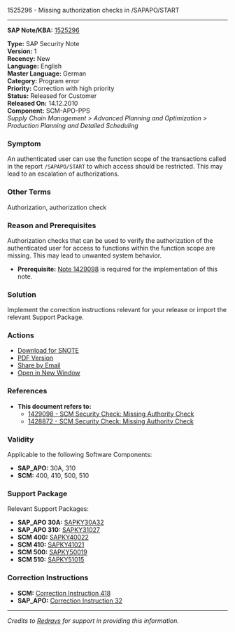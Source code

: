 1525296 - Missing authorization checks in /SAPAPO/START

---

**SAP Note/KBA:** [1525296](https://me.sap.com/notes/0001525296)

**Type:** SAP Security Note  
**Version:** 1  
**Recency:** New  
**Language:** English  
**Master Language:** German  
**Category:** Program error  
**Priority:** Correction with high priority  
**Status:** Released for Customer  
**Released On:** 14.12.2010  
**Component:** SCM-APO-PPS  
*Supply Chain Management > Advanced Planning and Optimization > Production Planning and Detailed Scheduling*

### **Symptom**
An authenticated user can use the function scope of the transactions called in the report `/SAPAPO/START` to which access should be restricted. This may lead to an escalation of authorizations.

### **Other Terms**
Authorization, authorization check

### **Reason and Prerequisites**
Authorization checks that can be used to verify the authorization of the authenticated user for access to functions within the function scope are missing. This may lead to unwanted system behavior.
- **Prerequisite:** [Note 1429098](https://me.sap.com/notes/1429098) is required for the implementation of this note.

### **Solution**
Implement the correction instructions relevant for your release or import the relevant Support Package.

### **Actions**
- [Download for SNOTE](https://notesdownloads.sap.com/note/0040000009045172017)
- [PDF Version](https://userapps.support.sap.com/sap/support/sfm/notes/print/0001525296?language=en-US&token=DA22D40AC70F6EB4C08FE7D0F76636B9)
- [Share by Email](https://me.sap.com/notes/0001525296/share)
- [Open in New Window](https://me.sap.com/notes/0001525296/open)
  
### **References**
- **This document refers to:**
  - [1429098 - SCM Security Check: Missing Authority Check](https://me.sap.com/notes/1429098)
  - [1428872 - SCM Security Check: Missing Authority Check](https://me.sap.com/notes/1428872)

### **Validity**
Applicable to the following Software Components:
- **SAP_APO:** 30A, 310
- **SCM:** 400, 410, 500, 510

### **Support Package**
Relevant Support Packages:
- **SAP_APO 30A:** [SAPKY30A32](https://me.sap.com/supportpackage/SAPKY30A32)
- **SAP_APO 310:** [SAPKY31027](https://me.sap.com/supportpackage/SAPKY31027)
- **SCM 400:** [SAPKY40022](https://me.sap.com/supportpackage/SAPKY40022)
- **SCM 410:** [SAPKY41021](https://me.sap.com/supportpackage/SAPKY41021)
- **SCM 500:** [SAPKY50019](https://me.sap.com/supportpackage/SAPKY50019)
- **SCM 510:** [SAPKY51015](https://me.sap.com/supportpackage/SAPKY51015)

### **Correction Instructions**
- **SCM:** [Correction Instruction 418](https://me.sap.com/corrins/0001525296/418)
- **SAP_APO:** [Correction Instruction 32](https://me.sap.com/corrins/0001525296/32)

---

*Credits to [Redrays](https://redrays.io) for support in providing this information.*